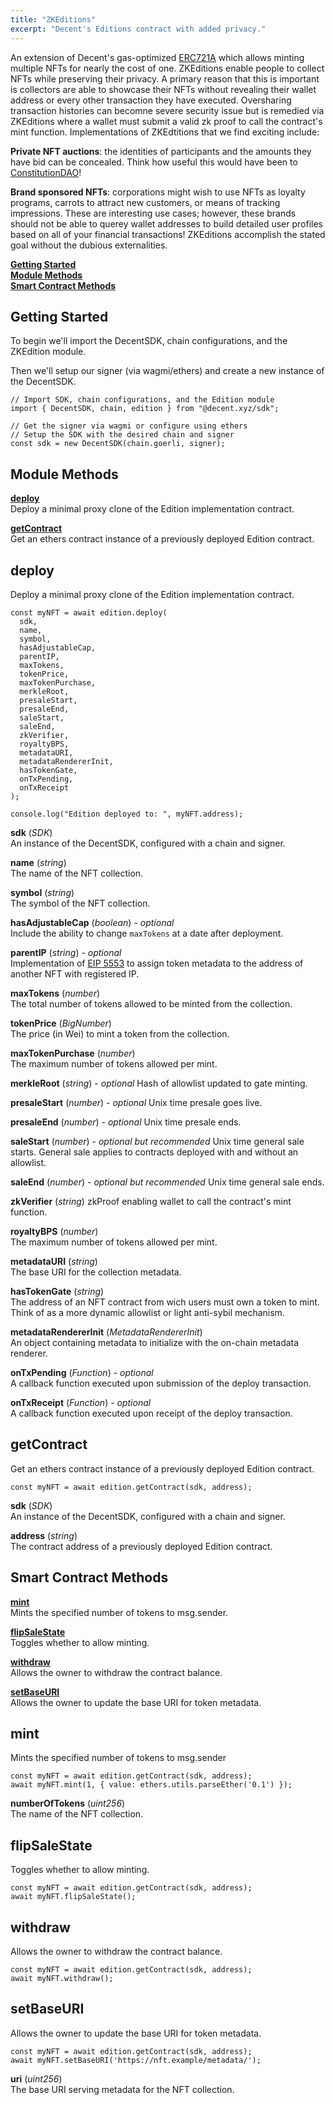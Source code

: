```yaml
---
title: "ZKEditions"
excerpt: "Decent's Editions contract with added privacy."
---
```

An extension of Decent's gas-optimized [ERC721A](https://www.azuki.com/erc721a) which allows minting multiple NFTs for nearly the cost of one.  ZKEditions enable people to collect NFTs while preserving their privacy.  A primary reason that this is important is collectors are able to showcase their NFTs without revealing their wallet address or every other transaction they have executed.  Oversharing transaction histories can becomne severe security issue but is remedied via ZKEditions where a wallet must submit a valid zk proof to call the contract's mint function.  Implementations of ZKEdtitions that we find exciting include:

**Private NFT auctions**: the identities of participants and the amounts they have bid can be concealed.  Think how useful this would have been to [ConstitutionDAO](https://www.artnews.com/art-news/news/why-ken-griffin-bought-us-constitution-1234636325/)!

**Brand sponsored NFTs**: corporations might wish to use NFTs as loyalty programs, carrots to attract new customers, or means of tracking impressions. These are interesting use cases; however, these brands should not be able to querey wallet addresses to build detailed user profiles based on all of your financial transactions!  ZKEditions accomplish the stated goal without the dubious externalities.

[**Getting Started**](#getting-started)  
[**Module Methods**](#module-methods)  
[**Smart Contract Methods**](#smart-contract-methods)  

## Getting Started

To begin we'll import the DecentSDK, chain configurations, and the ZKEdition module.

Then we'll setup our signer (via wagmi/ethers) and create a new instance of the DecentSDK.

```
// Import SDK, chain configurations, and the Edition module
import { DecentSDK, chain, edition } from "@decent.xyz/sdk";

// Get the signer via wagmi or configure using ethers
// Setup the SDK with the desired chain and signer
const sdk = new DecentSDK(chain.goerli, signer);
```

## Module Methods

[**deploy**](#deploy)  
Deploy a minimal proxy clone of the Edition implementation contract.

[**getContract**](#getcontract)  
Get an ethers contract instance of a previously deployed Edition contract.

## deploy

Deploy a minimal proxy clone of the Edition implementation contract.

```
const myNFT = await edition.deploy(
  sdk,
  name,
  symbol,
  hasAdjustableCap,
  parentIP,
  maxTokens,
  tokenPrice,
  maxTokenPurchase,
  merkleRoot,
  presaleStart,
  presaleEnd,
  saleStart,
  saleEnd,
  zkVerifier,
  royaltyBPS,
  metadataURI,
  metadataRendererInit,
  hasTokenGate,
  onTxPending,
  onTxReceipt
);

console.log("Edition deployed to: ", myNFT.address);
```

**sdk** (*SDK*)  
An instance of the DecentSDK, configured with a chain and signer.

**name** (*string*)  
The name of the NFT collection.

**symbol** (*string*)  
The symbol of the NFT collection.

**hasAdjustableCap** (*boolean*) - *optional*  
Include the ability to change `maxTokens` at a date after deployment.

**parentIP** (*string*) - *optional*  
Implementation of [EIP 5553](https://eips.ethereum.org/EIPS/eip-5553) to assign token metadata to the address of another NFT with registered IP.

**maxTokens** (*number*)  
The total number of tokens allowed to be minted from the collection.

**tokenPrice** (*BigNumber*)  
The price (in Wei) to mint a token from the collection.

**maxTokenPurchase** (*number*)  
The maximum number of tokens allowed per mint.

**merkleRoot** (*string*) - *optional* 
Hash of allowlist updated to gate minting.

**presaleStart** (*number*) - *optional* 
Unix time presale goes live.

**presaleEnd** (*number*) - *optional* 
Unix time presale ends.

**saleStart** (*number*) - *optional but recommended*
Unix time general sale starts.  General sale applies to contracts deployed with and without an allowlist.

**saleEnd** (*number*) - *optional but recommended*
Unix time general sale ends.

**zkVerifier** (*string*)
zkProof enabling wallet to call the contract's mint function.

**royaltyBPS** (*number*)  
The maximum number of tokens allowed per mint.

**metadataURI** (*string*)  
The base URI for the collection metadata.

**hasTokenGate** (*string*)  
The address of an NFT contract from wich users must own a token to mint.  Think of as a more dynamic allowlist or light anti-sybil mechanism.

**metadataRendererInit** (*MetadataRendererInit*)  
An object containing metadata to initialize with the on-chain metadata renderer.

**onTxPending** (*Function*) - *optional*  
A callback function executed upon submission of the deploy transaction.

**onTxReceipt** (*Function*) - *optional*  
A callback function executed upon receipt of the deploy transaction.

## getContract

Get an ethers contract instance of a previously deployed Edition contract.

```
const myNFT = await edition.getContract(sdk, address);
```

**sdk** (*SDK*)  
An instance of the DecentSDK, configured with a chain and signer.

**address** (*string*)  
The contract address of a previously deployed Edition contract.

## Smart Contract Methods

[**mint**](#mint)  
Mints the specified number of tokens to msg.sender.

[**flipSaleState**](#flipsalestate)  
Toggles whether to allow minting.

[**withdraw**](#withdraw)  
Allows the owner to withdraw the contract balance.

[**setBaseURI**](#setbaseuri)  
Allows the owner to update the base URI for token metadata. 

## mint

Mints the specified number of tokens to msg.sender

```
const myNFT = await edition.getContract(sdk, address);
await myNFT.mint(1, { value: ethers.utils.parseEther('0.1') });
```

**numberOfTokens** (*uint256*)  
The name of the NFT collection.


## flipSaleState

Toggles whether to allow minting.

```
const myNFT = await edition.getContract(sdk, address);
await myNFT.flipSaleState();
```


## withdraw

Allows the owner to withdraw the contract balance.

```
const myNFT = await edition.getContract(sdk, address);
await myNFT.withdraw();
```

## setBaseURI

Allows the owner to update the base URI for token metadata.

```
const myNFT = await edition.getContract(sdk, address);
await myNFT.setBaseURI('https://nft.example/metadata/');
```

**uri** (*uint256*)  
The base URI serving metadata for the NFT collection.
